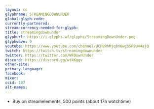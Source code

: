 ```yaml
---
layout: cc
glyphname: STREAMINGDOWNUNDER
global-glyph-code: 
currently-partnered: 
stream-currency-needed-for-glyph: 
title: streamingdownunder
glyphurl: https://i.glyphs.wf/glyphs/StreamingDownUnder.png
glyphwave: 9
youtube: https://www.youtube.com/channel/UCP8RhMjq8n6wgbSF9U44ajQ
twitch: https://twitch.tv/streamingdownunder
twitter: https://twitter.com/WFDownUnder
discord: https://discord.gg/wtkKggv
other-site: 
primary-language: 
facebook: 
mixer: 
ccid: 187
alt-names: 
---
```

* Buy on streamelements, 500 points (about 17h watchtime)
